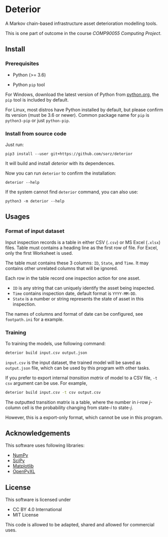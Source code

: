 # Deterior
A Markov chain-based infrastructure asset deterioration modelling tools.

This is one part of outcome in the course _COMP90055 Computing Project_.

## Install

### Prerequisites

- Python (>= 3.6)
  
- Python `pip` tool

For Windows, download the latest version of Python from
[python.org](https://www.python.org/downloads/),
the `pip` tool is included by default.

For Linux, most distros have Python installed by default, but please confirm its
version (must be 3.6 or newer). Common package name for `pip` is `python3-pip`
or just `python-pip`.

### Install from source code
Just run:
```
pip3 install --user git+https://github.com/sorz/deterior
```
It will build and install _deterior_ with its dependences.

Now you can run `deterior` to confirm the installation:
```
deterior --help
```
If the system cannot find `deterior` command, you can also use:
```
python3 -m deterior --help
```

## Usages

### Format of input dataset
Input inspection records is a table in either CSV (`.csv`) or MS Excel (`.xlsx`)
files. Table must contains a heading line as the first row of file. For Excel,
only the first Worksheet is used.

The table must contains these 3 columns: `ID`, `State`, and `Time`. It may
contains other unrelated columns that will be ignored.

Each row in the table record one inspection action for one asset.
- `ID` is any string that can uniquely identify the asset being inspected.
- `Time` contains inspection date, default format is `YYYY-MM-DD`.
- `State` is a number or string represents the state of asset in this
  inspection.

The names of columns and format of date can be configured, see `footpath.ini`
for a example.

### Training

To training the models, use following command:
```bash
deterior build input.csv output.json
```

`input.csv` is the input dataset, the trained model will be saved as
`output.json` file, which can be used by this program with other tasks.

If you prefer to export internal _transition matrix_ of model to a CSV file,
`-t csv` argument can be use. For example,
```bash
deterior build input.csv -t csv output.csv
```

The outputted transition matrix is a table, where the number in *i*-row *j*-column
cell is the probability changing from state-*i* to state-*j*.

However, this is a export-only format, which cannot be use in this program.



## Acknowledgements

This software uses following libraries:

- [NumPy](https://www.numpy.org/)
- [SciPy](https://www.scipy.org/)
- [Matplotlib](https://matplotlib.org/)
- [OpenPyXL](https://openpyxl.readthedocs.io/)

## License
This software is licensed under

- CC BY 4.0 International 
- MIT License

This code is allowed to be adapted, shared and allowed for commercial uses.
